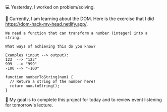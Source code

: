 💻 Yesterday, I worked on problem/solving.

📖 Currently, I am learning about the DOM. Here is the exercise that I did https://dom-hack-my-head.netlify.app/.

```
We need a function that can transform a number (integer) into a string.

What ways of achieving this do you know?

Examples (input --> output):
123  --> "123"
999  --> "999"
-100 --> "-100"

function numberToString(num) {
  // Return a string of the number here!
  return num.toString();
}

```

🎯 My goal is to complete this project for today and to review event listening for tomorrow's lecture.
